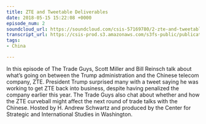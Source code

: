 ```yaml
---
title: ZTE and Tweetable Deliverables
date: 2018-05-15 15:22:08 +0000
episode_num: 2
soundcloud_url: https://soundcloud.com/csis-57169780/2-zte-and-tweetable?in=csis-57169780/sets/the-trade-guys
transcript_url: https://csis-prod.s3.amazonaws.com/s3fs-public/publication/180730_Tweetable_Deliverables.pdf?pAEE3d6H8RIGgVBTQZZDTqoOLnXEfwVG
tags:
- China

---
```

In this episode of The Trade Guys, Scott Miller and Bill Reinsch talk about what’s going on between the Trump administration and the Chinese telecom company, ZTE. President Trump surprised many with a tweet saying he was working to get ZTE back into business, despite having penalized the company earlier this year. The Trade Guys also chat about whether and how the ZTE curveball might affect the next round of trade talks with the Chinese. Hosted by H. Andrew Schwartz and produced by the Center for Strategic and International Studies in Washington.